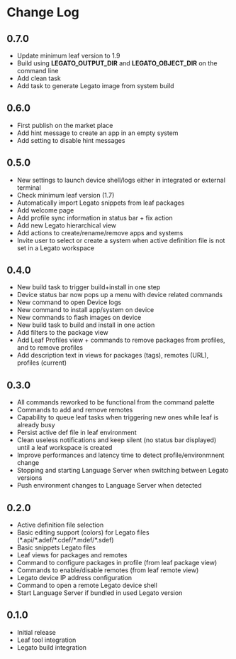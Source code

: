# Change Log

## 0.7.0

- Update minimum leaf version to 1.9
- Build using **LEGATO_OUTPUT_DIR** and **LEGATO_OBJECT_DIR** on the command line
- Add clean task
- Add task to generate Legato image from system build

## 0.6.0

- First publish on the market place
- Add hint message to create an app in an empty system
- Add setting to disable hint messages

## 0.5.0
- New settings to launch device shell/logs either in integrated or external terminal
- Check minimum leaf version (1.7)
- Automatically import Legato snippets from leaf packages
- Add welcome page
- Add profile sync information in status bar + fix action
- Add new Legato hierarchical view
- Add actions to create/rename/remove apps and systems
- Invite user to select or create a system when active definition file is not set in a Legato workspace

## 0.4.0
- New build task to trigger build+install in one step
- Device status bar now pops up a menu with device related commands
- New command to open Device logs
- New command to install app/system on device
- New commands to flash images on device
- New build task to build and install in one action
- Add filters to the package view
- Add Leaf Profiles view + commands to remove packages from profiles, and to remove profiles
- Add description text in views for packages (tags), remotes (URL), profiles (current)

## 0.3.0
- All commands reworked to be functional from the command palette
- Commands to add and remove remotes
- Capability to queue leaf tasks when triggering new ones while leaf is already busy
- Persist active def file in leaf environment
- Clean useless notifications and keep silent (no status bar displayed) until a leaf workspace is created
- Improve performances and latency time to detect profile/environmnent change
- Stopping and starting Language Server when switching between Legato versions
- Push environment changes to Language Server when detected

## 0.2.0
- Active definition file selection
- Basic editing support (colors) for Legato files (\*.api/\*.adef/\*.cdef/\*.mdef/\*.sdef)
- Basic snippets Legato files
- Leaf views for packages and remotes
- Command to configure packages in profile (from leaf package view)
- Commands to enable/disable remotes (from leaf remote view)
- Legato device IP address configuration
- Command to open a remote Legato device shell
- Start Language Server if bundled in used Legato version

## 0.1.0
- Initial release
- Leaf tool integration
- Legato build integration
